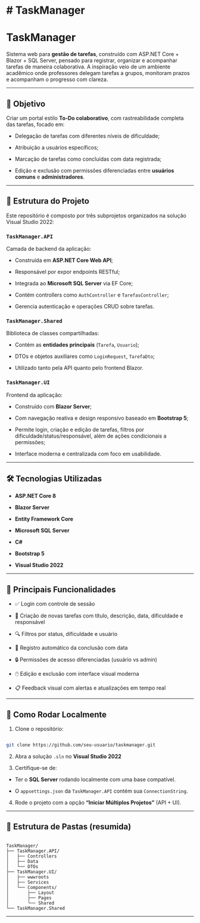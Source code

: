 
﻿# TaskManager
=======
# TaskManager


  

Sistema web para **gestão de tarefas**, construído com ASP.NET Core + Blazor + SQL Server, pensado para registrar, organizar e acompanhar tarefas de maneira colaborativa. A inspiração veio de um ambiente acadêmico onde professores delegam tarefas a grupos, monitoram prazos e acompanham o progresso com clareza.

  

---

  

## 📌 Objetivo

  

Criar um portal estilo **To-Do colaborativo**, com rastreabilidade completa das tarefas, focado em:

- Delegação de tarefas com diferentes níveis de dificuldade;

- Atribuição a usuários específicos;

- Marcação de tarefas como concluídas com data registrada;

- Edição e exclusão com permissões diferenciadas entre **usuários comuns** e **administradores**.

  

---

  

## 🧩 Estrutura do Projeto

  

Este repositório é composto por três subprojetos organizados na solução Visual Studio 2022:

  

### `TaskManager.API`

Camada de backend da aplicação:

  

- Construída em **ASP.NET Core Web API**;

- Responsável por expor endpoints RESTful;

- Integrada ao **Microsoft SQL Server** via EF Core;

- Contém controllers como `AuthController` e `TarefasController`;

- Gerencia autenticação e operações CRUD sobre tarefas.

  

### `TaskManager.Shared`

Biblioteca de classes compartilhadas:

  

- Contém as **entidades principais** (`Tarefa`, `Usuario`);

- DTOs e objetos auxiliares como `LoginRequest`, `TarefaDto`;

- Utilizado tanto pela API quanto pelo frontend Blazor.

  

### `TaskManager.UI`

Frontend da aplicação:

  

- Construído com **Blazor Server**;

- Com navegação reativa e design responsivo baseado em **Bootstrap 5**;

- Permite login, criação e edição de tarefas, filtros por dificuldade/status/responsável, além de ações condicionais a permissões;

- Interface moderna e centralizada com foco em usabilidade.

  

---

  

## 🛠️ Tecnologias Utilizadas

  

-  **ASP.NET Core 8**

-  **Blazor Server**

-  **Entity Framework Core**

-  **Microsoft SQL Server**

-  **C#**

-  **Bootstrap 5**

-  **Visual Studio 2022**

  

---

  

## 📸 Principais Funcionalidades

  

- ✅ Login com controle de sessão

- 🧾 Criação de novas tarefas com título, descrição, data, dificuldade e responsável

- 🔍 Filtros por status, dificuldade e usuário

- 📅 Registro automático da conclusão com data

- 🔒 Permissões de acesso diferenciadas (usuário vs admin)

- 🖱️ Edição e exclusão com interface visual moderna

- 📋 Feedback visual com alertas e atualizações em tempo real

  

---

  

## 🧪 Como Rodar Localmente

  

1. Clone o repositório:

  

```bash

git clone https://github.com/seu-usuario/taskmanager.git

```

  

2. Abra a solução `.sln` no **Visual Studio 2022**

  

3. Certifique-se de:

- Ter o **SQL Server** rodando localmente com uma base compatível.

- O `appsettings.json` da `TaskManager.API` contém sua `ConnectionString`.

  

4. Rode o projeto com a opção **“Iniciar Múltiplos Projetos”** (API + UI).

  

---

  

## 📁 Estrutura de Pastas (resumida)

  

```

TaskManager/ 
├── TaskManager.API/ 
│   ├── Controllers 
│   ├── Data 
│   └── DTOs 
├── TaskManager.UI/ 
│   ├── wwwroots 
│   ├── Services 
│   └── Components/ 
│       ├── Layout 
│       ├── Pages 
│       └── Shared 
└── TaskManager.Shared

```

  

---

  


